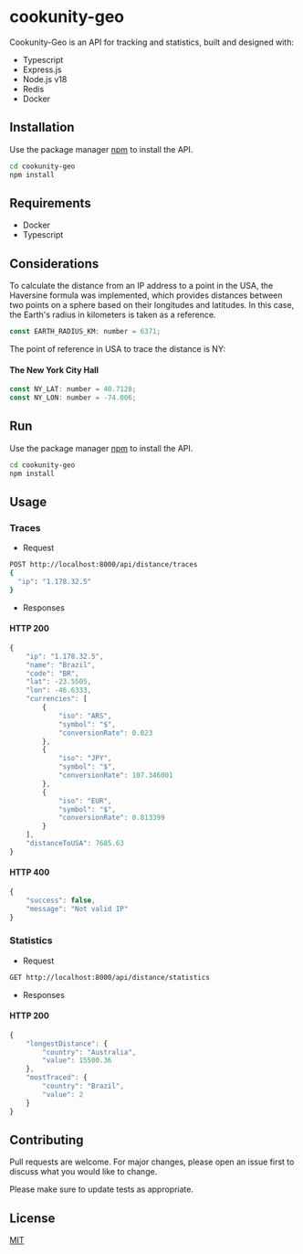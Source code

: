# cookunity-geo

Cookunity-Geo is an API for tracking and statistics, built and designed with:

- Typescript
- Express.js
- Node.js v18
- Redis
- Docker

## Installation

Use the package manager [npm](https://www.npmjs.com/) to install the API.

```bash
cd cookunity-geo
npm install
```
## Requirements

- Docker
- Typescript

## Considerations

To calculate the distance from an IP address to a point in the USA, the Haversine formula was implemented, which provides distances between two points on a sphere based on their longitudes and latitudes. In this case, the Earth's radius in kilometers is taken as a reference.

```javascript
const EARTH_RADIUS_KM: number = 6371;
```

The point of reference in USA to trace the distance is NY:
#### The New York City Hall
```javascript
const NY_LAT: number = 40.7128;
const NY_LON: number = -74.006;
```

## Run

Use the package manager [npm](https://www.npmjs.com/) to install the API.

```bash
cd cookunity-geo
npm install
```

## Usage

### Traces

- Request
```bash
POST http://localhost:8000/api/distance/traces
{
  "ip": "1.178.32.5"
}
```
- Responses
#### HTTP 200
```javascript
{
    "ip": "1.178.32.5",
    "name": "Brazil",
    "code": "BR",
    "lat": -23.5505,
    "lon": -46.6333,
    "currencies": [
        {
            "iso": "ARS",
            "symbol": "$",
            "conversionRate": 0.023
        },
        {
            "iso": "JPY",
            "symbol": "$",
            "conversionRate": 107.346001
        },
        {
            "iso": "EUR",
            "symbol": "$",
            "conversionRate": 0.813399
        }
    ],
    "distanceToUSA": 7685.63
}
```
#### HTTP 400
```javascript
{
    "success": false,
    "message": "Not valid IP"
}
```

### Statistics

- Request
```bash
GET http://localhost:8000/api/distance/statistics
```
- Responses
#### HTTP 200
```javascript
{
    "longestDistance": {
        "country": "Australia",
        "value": 15500.36
    },
    "mostTraced": {
        "country": "Brazil",
        "value": 2
    }
}
```
## Contributing

Pull requests are welcome. For major changes, please open an issue first
to discuss what you would like to change.

Please make sure to update tests as appropriate.

## License

[MIT](https://choosealicense.com/licenses/mit/)
